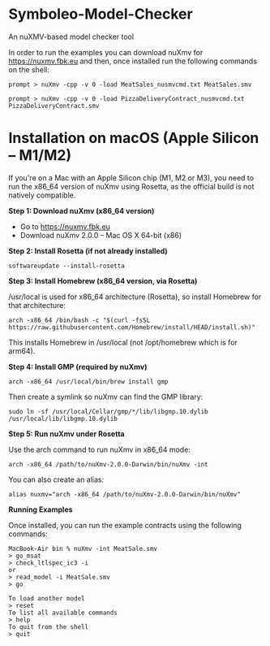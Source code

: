 # Symboleo-Model-Checker
An nuXMV-based model checker tool

In order to run the examples you can download nuXmv for https://nuxmv.fbk.eu
and then, once installed run the following commands on the shell:

```
prompt > nuXmv -cpp -v 0 -load MeatSales_nusmvcmd.txt MeatSales.smv

prompt > nuXmv -cpp -v 0 -load PizzaDeliveryContract_nusmvcmd.txt PizzaDeliveryContract.smv
```
# Installation on macOS (Apple Silicon – M1/M2)

If you're on a Mac with an Apple Silicon chip (M1, M2 or M3), you need to run the x86_64 version of nuXmv using Rosetta, as the official build is not natively compatible.

**Step 1: Download nuXmv (x86_64 version)**

- Go to https://nuxmv.fbk.eu
- Download nuXmv 2.0.0 – Mac OS X 64-bit (x86)

**Step 2: Install Rosetta (if not already installed)**
```
softwareupdate --install-rosetta
```
**Step 3: Install Homebrew (x86_64 version, via Rosetta)**

/usr/local is used for x86_64 architecture (Rosetta), so install Homebrew for that architecture:
```
arch -x86_64 /bin/bash -c "$(curl -fsSL https://raw.githubusercontent.com/Homebrew/install/HEAD/install.sh)"
```
This installs Homebrew in /usr/local (not /opt/homebrew which is for arm64).

**Step 4: Install GMP (required by nuXmv)**
```
arch -x86_64 /usr/local/bin/brew install gmp
```
Then create a symlink so nuXmv can find the GMP library:
```
sudo ln -sf /usr/local/Cellar/gmp/*/lib/libgmp.10.dylib /usr/local/lib/libgmp.10.dylib
```
**Step 5: Run nuXmv under Rosetta** 

Use the arch command to run nuXmv in x86_64 mode:
```
arch -x86_64 /path/to/nuXmv-2.0.0-Darwin/bin/nuXmv -int
```
You can also create an alias:
```
alias nuxmv="arch -x86_64 /path/to/nuXmv-2.0.0-Darwin/bin/nuXmv"
```

**Running Examples**

Once installed, you can run the example contracts using the following commands:
```
MacBook-Air bin % nuXmv -int MeatSale.smv
> go_msat
> check_ltlspec_ic3 -i
or 
> read_model -i MeatSale.smv
> go

To load another model
> reset
To list all available commands
> help
To quit from the shell
> quit
```